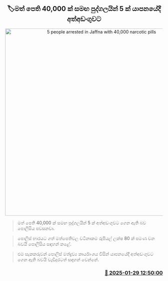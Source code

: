 <p align='center'><b><h2 align='center' title='5 people arrested in Jaffna with 40,000 narcotic pills'>🏷මත් පෙති 40,000 ක් සමඟ පුද්ගලයින් 5 ක් යාපනයේදී අත්අඩංගුවට</h2></b></p>
<p align='center'><img src='https://helakuru.sgp1.cdn.digitaloceanspaces.com/esana/images/lib/arrested2[1].jpg' width='600' alt='5 people arrested in Jaffna with 40,000 narcotic pills'></p>

> මත් පෙති 40,000 ක් සමඟ පුද්ගලයින් 5 ක් අත්අඩංගුවට ගෙන ඇති බව පොලීසිය පවසනවා.

> පොලිස් භාරයට ගත් මත්පෙතිවල වටිනාකම රුපියල් ලක්ෂ 80 ක් පමණ වන බවයි පොලීසිය සඳහන් කළේ.

> එම සැකකරුවන් පොලිස් මත්ද්‍රව්‍ය කාර්යාංශය විසින් යාපනයේදී අත්අඩංගුවට ගෙන ඇති බවයි වැඩිදුරටත් සඳහන් වෙන්නේ.



<h3 align='right'><a href='https://www.helakuru.lk/esana/p/106991/'>📅 2025-01-29 12:50:00</a></h3>
